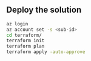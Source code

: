 ## Deploy the solution
```Bash
az login
az account set -s <sub-id>
cd terraform/
terraform init
terraform plan
terraform apply -auto-approve
```
